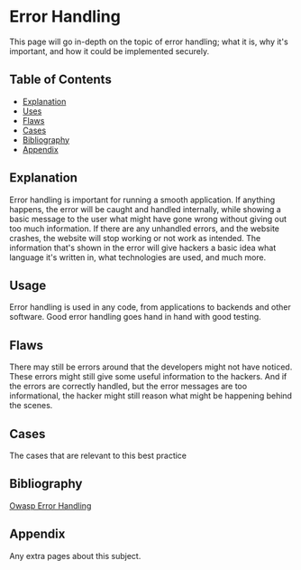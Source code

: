 # Error Handling

This page will go in-depth on the topic of error handling; what it is, why it's important, and how it could be implemented securely.

## Table of Contents
- [Explanation](#explanation)
- [Uses](#usage)
- [Flaws](#flaws)
- [Cases](#cases)
- [Bibliography](#bibliography)
- [Appendix](#appendix)

## Explanation 
Error handling is important for running a smooth application. If anything happens, the error will be caught and handled internally, while showing a basic message to the user what might have gone wrong without giving out too much information. If there are any unhandled errors, and the website crashes, the website will stop working or not work as intended. The information that's shown in the error will give hackers a basic idea what language it's written in, what technologies are used, and much more. 

## Usage
Error handling is used in any code, from applications to backends and other software. Good error handling goes hand in hand with good testing. 

## Flaws
There may still be errors around that the developers might not have noticed. These errors might still give some useful information to the hackers. And if the errors are correctly handled, but the error messages are too informational, the hacker might still reason what might be happening behind the scenes. 

## Cases
The cases that are relevant to this best practice

## Bibliography
[Owasp Error Handling](https://owasp.org/www-community/Improper_Error_Handling)

## Appendix
Any extra pages about this subject.